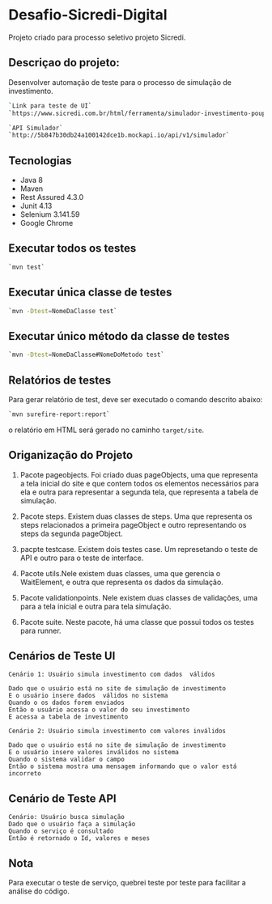 # Desafio-Sicredi-Digital

Projeto criado para processo seletivo projeto Sicredi.

## Descriçao do projeto:

Desenvolver automação de teste para o processo de simulação de investimento. 

```bash
`Link para teste de UI`
`https://www.sicredi.com.br/html/ferramenta/simulador-investimento-poupanca/`
```

```bash
`API Simulador`
`http://5b847b30db24a100142dce1b.mockapi.io/api/v1/simulador`
```

## Tecnologias

* Java 8
* Maven
* Rest Assured 4.3.0
* Junit 4.13
* Selenium 3.141.59
* Google Chrome

## Executar todos os testes
```bash
`mvn test`
```

## Executar única classe de testes
```bash
`mvn -Dtest=NomeDaClasse test`
```

## Executar único método da classe de testes
```bash
`mvn -Dtest=NomeDaClasse#NomeDoMetodo test`
```
## Relatórios de testes

Para gerar relatório de test, deve ser executado o comando descrito abaixo:
```bash
`mvn surefire-report:report`
```

o relatório em HTML será gerado no caminho `target/site`.

## Origanização do Projeto

1. Pacote pageobjects. Foi criado duas pageObjects, uma que representa a tela inicial do site e que contem todos os elementos necessários para ela e outra para representar a segunda tela, que representa a tabela de simulação.
    
2. Pacote steps. Existem duas classes de steps. Uma que representa os steps relacionados a primeira pageObject e outro representando os steps da segunda pageObject.

3. pacpte testcase. Existem dois testes case. Um represetando o teste de API e outro para o teste de interface.

4. Pacote utils.Nele existem duas classes, uma que gerencia o WaitElement, e outra que representa os dados da simulação.

5. Pacote validationpoints. Nele existem duas classes de validações, uma para a tela inicial e outra para  tela simulação. 

6. Pacote suite. Neste pacote, há uma classe que possui todos os testes para runner. 

    
## Cenários de Teste UI

    Cenário 1: Usuário simula investimento com dados  válidos
    
    Dado que o usuário está no site de simulação de investimento
    E o usuário insere dados  válidos no sistema
    Quando o os dados forem enviados
    Então o usuário acessa o valor do seu investimento
    E acessa a tabela de investimento
    
    Cenário 2: Usuário simula investimento com valores inválidos
    
    Dado que o usuário está no site de simulação de investimento
    E o usuário insere valores inválidos no sistema
    Quando o sistema validar o campo
    Então o sistema mostra uma mensagem informando que o valor está incorreto
    
## Cenário de Teste API

    Cenário: Usuário busca simulação
    Dado que o usuário faça a simulação
    Quando o serviço é consultado
    Então é retornado o Id, valores e meses
   
  
## Nota

Para executar o teste de serviço, quebrei teste por teste para facilitar a análise do  código. 




